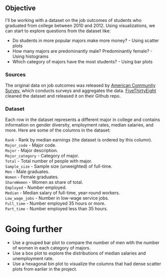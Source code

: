
## Objective

I'll be working with a dataset on the job outcomes of students who graduated from college between 2010 and 2012. Using visualizations, we can start to explore questions from the dataset like:

* Do students in more popular majors make more money? - Using scatter plots
* How many majors are predominantly male? Predominantly female? - Using histograms
* Which category of majors have the most students? - Using bar plots

### Sources

The original data on job outcomes was released by [American Community Survey](https://github.com/fivethirtyeight/data/tree/master/college-majors), which conducts surveys and aggregates the data. [FiveThirtyEight](https://github.com/fivethirtyeight/data/tree/master/college-majors) cleaned the dataset and released it on their Github repo.  

 
### Dataset 
Each row in the dataset represents a different major in college and contains information on gender diversity, employment rates, median salaries, and more. Here are some of the columns in the dataset:   

`Rank` - Rank by median earnings (the dataset is ordered by this column).   
`Major_code` - Major code.   
`Major` - Major description.   
`Major_category` - Category of major.   
`Total` - Total number of people with major.   
`Sample_size` - Sample size (unweighted) of full-time.   
`Men` - Male graduates.   
`Women` - Female graduates.   
`ShareWomen` - Women as share of total.   
`Employed` - Number employed.   
`Median` - Median salary of full-time, year-round workers.   
`Low_wage_jobs` - Number in low-wage service jobs.   
`Full_time` - Number employed 35 hours or more.   
`Part_time` - Number employed less than 35 hours.   




# Going further

* Use a grouped bar plot to compare the number of men with the number of women in each category of majors.
* Use a box plot to explore the distributions of median salaries and unemployment rate.
* Use a hexagonal bin plot to visualize the columns that had dense scatter plots from earlier in the project.
